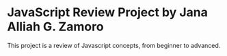 # JavaScript Review Project by Jana Alliah G. Zamoro
This project is a review of Javascript concepts, from beginner to advanced.